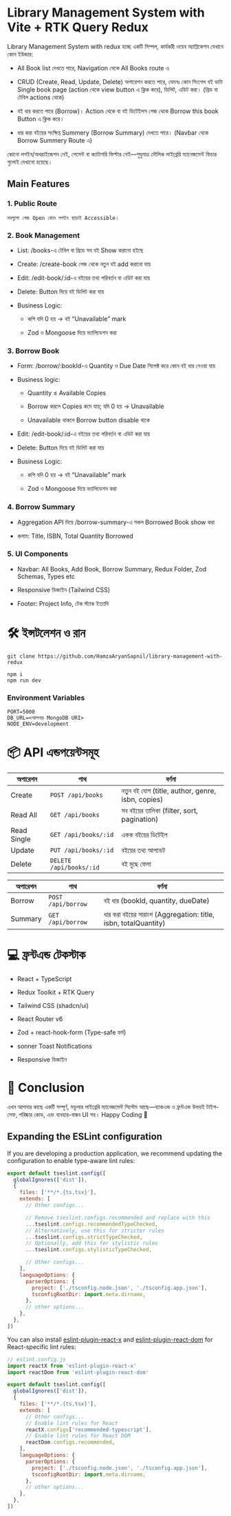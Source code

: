 # Library Management System with Vite + RTK Query Redux

Library Management System with redux হচ্ছে একটি সিম্পল, কার্যকরী ওয়েব অ্যাপ্লিকেশন যেখানে কোন ইউজার:

* All Book list দেখতে পারে, Navigation থেকে All Books route এ 

* CRUD (Create, Read, Update, Delete) অপারেশন করতে পারে, যেমনঃ কোন সিংগেল বই ডাটা Single book page (action থেকে view button এ ক্লিক করে), ডিলিট, এডিট করা। (গ্রিড বা টেবিল actions থেকে)

* বই ধার করতে পারে (Borrow)। Action থেকে বা বই ডিটেইলস পেজ থেকে Borrow this book Button এ ক্লিক করে। 

* ধার করা বইয়ের সংক্ষিপ্ত Summery (Borrow Summary) দেখতে পারে। (Navbar থেকে Borrow Summery Route এ)

কোনো লগইন/অথরাইজেশন নেই, পেমেন্ট বা ক্যাটাগরি ফিল্টার নেই—শুধুমাত্র মৌলিক লাইব্রেরি ম্যানেজমেন্ট ফিচার গুলোই দেখানো হয়েছে।


## Main Features

### 1. Public Route

    সবগুলো পেজ Open কোন লগইন ছাড়াই Accessible।
### 2. Book Management

  * List: /books-এ টেবিল বা গ্রিডে সব বই Show করানো হইছে

  * Create: /create-book পেজ থেকে নতুন বই add করানো যায়

  * Edit: /edit-book/:id-এ  বইয়ের তথ্য পরিবর্তন বা এডিট করা যায় 

  * Delete: Button দিয়ে বই ডিলিট করা যায়

  * Business Logic:

    * কপি যদি 0 হয় → বই “Unavailable” mark

    * Zod ও Mongoose দিয়ে  ভ্যালিডেশন করা 
### 3. Borrow Book

   * Form: /borrow/:bookId-এ Quantity ও Due Date সিলেক্ট করে কোন বই ধার নেওয়া যায়

  * Business logic:

      * Quantity ≤ Available Copies

      * Borrow করলে Copies কমে যায়; যদি 0 হয় → Unavailable
        
      * Unavailable থাকলে Borrow button disable থাকে 

  * Edit: /edit-book/:id-এ  বইয়ের তথ্য পরিবর্তন বা এডিট করা যায় 

  * Delete: Button দিয়ে বই ডিলিট করা যায়

  * Business Logic:

    * কপি যদি 0 হয় → বই “Unavailable” mark

    * Zod ও Mongoose দিয়ে  ভ্যালিডেশন করা

      
### 4. Borrow Summary

   * Aggregation API দিয়ে /borrow-summary-এ সকল Borrowed Book show করা
     
   * কলাম: Title, ISBN, Total Quantity Borrowed

     
### 5. UI Components

   * Navbar: All Books, Add Book, Borrow Summary, Redux Folder, Zod Schemas, Types etc
     
   * Responsive ডিজাইন (Tailwind CSS)

   * Footer: Project Info, টেক স্ট্যাক ইত্যাদি


 # 🛠️ ইন্সটলেশন ও রান

 ```
git clone https://github.com/HamzaAryanSapnil/library-management-with-redux
```
 ```
npm i
npm run dev
```

### Environment Variables

 ```
PORT=5000
DB_URL=<আপনার MongoDB URI>
NODE_ENV=development

```


# 📦 API এন্ডপয়েন্টসমূহ

| অপারেশন     | পাথ                     | বর্ণনা                                           |
| ----------- | ----------------------- | ------------------------------------------------ |
| Create      | `POST /api/books`       | নতুন বই যোগ (title, author, genre, isbn, copies) |
| Read All    | `GET /api/books`        | সব বইয়ের তালিকা (filter, sort, pagination)       |
| Read Single | `GET /api/books/:id`    | একক বইয়ের ডিটেইল                                 |
| Update      | `PUT /api/books/:id`    | বইয়ের তথ্য আপডেট                                 |
| Delete      | `DELETE /api/books/:id` | বই মুছে ফেলা                                     |


| অপারেশন | পাথ                | বর্ণনা                                                         |
| ------- | ------------------ | -------------------------------------------------------------- |
| Borrow  | `POST /api/borrow` | বই ধার (bookId, quantity, dueDate)                             |
| Summary | `GET /api/borrow`  | ধার করা বইয়ের সারাংশ (Aggregation: title, isbn, totalQuantity) |


# 💻 ফ্রন্টএন্ড টেকস্টাক

* React + TypeScript

* Redux Toolkit + RTK Query

* Tailwind CSS (shadcn/ui)

* React Router v6

* Zod + react-hook-form (Type-safe ফর্ম)

* sonner Toast Notifications

* Responsive ডিজাইন

# 🏁 Conclusion
এখন আপনার কাছে একটি সম্পূর্ণ, মডুলার লাইব্রেরি ম্যানেজমেন্ট সিস্টেম আছে—ব্যাকএন্ড ও ফ্রন্টএন্ড উভয়ই টাইপ-সেফ, পরিষ্কার কোড, এবং ব্যবহার-বান্ধব UI সহ।
Happy Coding 🎉



## Expanding the ESLint configuration

If you are developing a production application, we recommend updating the configuration to enable type-aware lint rules:

```js
export default tseslint.config([
  globalIgnores(['dist']),
  {
    files: ['**/*.{ts,tsx}'],
    extends: [
      // Other configs...

      // Remove tseslint.configs.recommended and replace with this
      ...tseslint.configs.recommendedTypeChecked,
      // Alternatively, use this for stricter rules
      ...tseslint.configs.strictTypeChecked,
      // Optionally, add this for stylistic rules
      ...tseslint.configs.stylisticTypeChecked,

      // Other configs...
    ],
    languageOptions: {
      parserOptions: {
        project: ['./tsconfig.node.json', './tsconfig.app.json'],
        tsconfigRootDir: import.meta.dirname,
      },
      // other options...
    },
  },
])
```

You can also install [eslint-plugin-react-x](https://github.com/Rel1cx/eslint-react/tree/main/packages/plugins/eslint-plugin-react-x) and [eslint-plugin-react-dom](https://github.com/Rel1cx/eslint-react/tree/main/packages/plugins/eslint-plugin-react-dom) for React-specific lint rules:

```js
// eslint.config.js
import reactX from 'eslint-plugin-react-x'
import reactDom from 'eslint-plugin-react-dom'

export default tseslint.config([
  globalIgnores(['dist']),
  {
    files: ['**/*.{ts,tsx}'],
    extends: [
      // Other configs...
      // Enable lint rules for React
      reactX.configs['recommended-typescript'],
      // Enable lint rules for React DOM
      reactDom.configs.recommended,
    ],
    languageOptions: {
      parserOptions: {
        project: ['./tsconfig.node.json', './tsconfig.app.json'],
        tsconfigRootDir: import.meta.dirname,
      },
      // other options...
    },
  },
])
```
